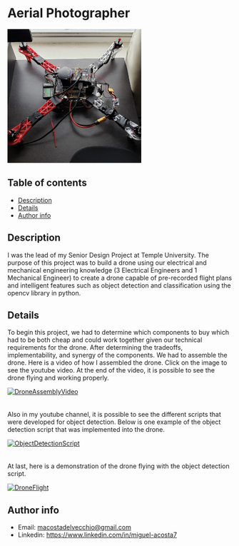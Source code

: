 # Aerial Photographer
<img src="https://github.com/MiguelAcostaDelVecchio/AerialPhotographer/blob/main/Images/droneImg.jpg" height="300" width="300">

## Table of contents
- [Description](https://github.com/MiguelAcostaDelVecchio/AerialPhotographer/blob/main/README.md#description)
- [Details](https://github.com/MiguelAcostaDelVecchio/AerialPhotographer/blob/main/README.md#details)
- [Author info](https://github.com/MiguelAcostaDelVecchio/AerialPhotographer/blob/main/README.md#Author-Info)

## Description
I was the lead of my Senior Design Project at Temple University. The purpose of this project was to build a drone using our electrical and mechanical engineering knowledge (3 Electrical Engineers and 1 Mechanical Engineer) to create a drone capable of pre-recorded flight plans and intelligent features such as object detection and classification using the opencv library in python.

## Details
To begin this project, we had to determine which components to buy which had to be both cheap and could work together given our technical requirements for the drone. After determining the tradeoffs, implementability, and synergy of the components. We had to assemble the drone. Here is a video of how I assembled the drone. Click on the image to see the youtube video. At the end of the video, it is possible to see the drone flying and working properly.

[![DroneAssemblyVideo](https://img.youtube.com/vi/gCC1Jo5csAg/0.jpg)](https://www.youtube.com/watch?v=gCC1Jo5csAg)
<br><br><br>
Also in my youtube channel, it is possible to see the different scripts that were developed for object detection. Below is one example of the object detection script that was implemented into the drone. 

[![ObjectDetectionScript](https://img.youtube.com/vi/in41fGiQ4bU/0.jpg)](https://www.youtube.com/watch?v=in41fGiQ4bU)
<br><br><br>
At last, here is a demonstration of the drone flying with the object detection script. 

[![DroneFlight](https://img.youtube.com/vi/v0mY6NzRlcU/0.jpg)](https://www.youtube.com/watch?v=v0mY6NzRlcU)

## Author info
- Email: macostadelvecchio@gmail.com
- Linkedin: https://www.linkedin.com/in/miguel-acosta7

